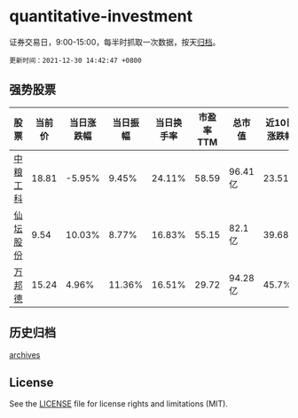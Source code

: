 # quantitative-investment

证券交易日，9:00-15:00，每半时抓取一次数据，按天[归档](archives)。

`更新时间：2021-12-30 14:42:47 +0800`

## 强势股票

|股票|当前价|当日涨跌幅|当日振幅|当日换手率|市盈率TTM|总市值|近10日涨跌幅|
|----|----|----|----|----|----|----|----|
|[中粮工科](https://xueqiu.com/S/SZ301058)|18.81|-5.95%|9.45%|24.11%|58.59|96.41亿|23.51%|
|[仙坛股份](https://xueqiu.com/S/SZ002746)|9.54|10.03%|8.77%|16.83%|55.15|82.1亿|39.68%|
|[万邦德](https://xueqiu.com/S/SZ002082)|15.24|4.96%|11.36%|16.51%|29.72|94.28亿|45.7%|

## 历史归档

[archives](archives)

## License

See the [LICENSE](LICENSE) file for license rights and limitations (MIT).